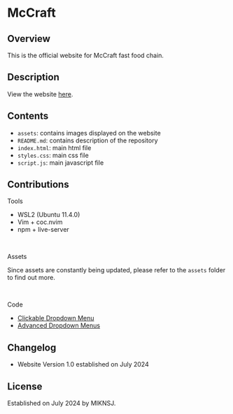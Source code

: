 # McCraft

## Overview
This is the official website for McCraft fast food chain.

## Description
View the website [here](https://miknsj.github.io/mccraft).

## Contents
- ```assets```: contains images displayed on the website
- ```README.md```: contains description of the repository
- ```index.html```: main html file
- ```styles.css```: main css file
- ```script.js```: main javascript file

## Contributions
Tools

- WSL2 (Ubuntu 11.4.0)
- Vim + coc.nvim
- npm + live-server

<br>

Assets

Since assets are constantly being updated, please refer to the ```assets``` folder
to find out more.

<br>

Code

- [Clickable Dropdown Menu](https://www.w3schools.com/howto/howto_js_dropdown.asp)
- [Advanced Dropdown Menus](https://www.youtube.com/watch?v=S-VeYcOCFZw&list=PLGXmgjGkjLcHxM4yeeHiAni0RiVWJ5Ply&index=7&t=3s)

## Changelog
- Website Version 1.0 established on July 2024

## License
Established on July 2024 by MIKNSJ.
